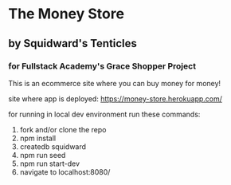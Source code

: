 # The Money Store
## by Squidward's Tenticles
### for Fullstack Academy's Grace Shopper Project

This is an ecommerce site where you can buy money for money!

site where app is deployed: https://money-store.herokuapp.com/

for running in local dev environment run these commands:
1. fork and/or clone the repo
2. npm install
3. createdb squidward
4. npm run seed
5. npm run start-dev
6. navigate to localhost:8080/